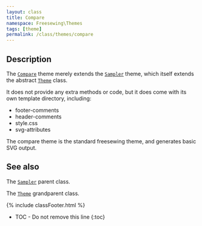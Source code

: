```yaml
---
layout: class
title: Compare
namespace: Freesewing\Themes
tags: [theme]
permalink: /class/themes/compare
---
```

## Description 

The [`Compare`](compare) theme merely extends the [`Sampler`](sampler) theme,
which itself extends the abstract [`Theme`](theme) class.

It does not provide any extra methods or code, but it does come
with its own template directory, including:


- footer-comments
- header-comments
- style.css
- svg-attributes

The compare theme is the standard freesewing theme, and generates basic SVG output.

## See also
The [`Sampler`](sampler) parent class.

The [`Theme`](theme) grandparent class.

{% include classFooter.html %}
* TOC - Do not remove this line
{:toc}
